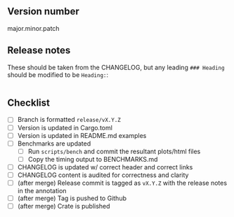 ## Version number

major.minor.patch

## Release notes

These should be taken from the CHANGELOG, but any leading `### Heading` should be modified to be `Heading:`:

```text

```

## Checklist

- [ ] Branch is formatted `release/vX.Y.Z`
- [ ] Version is updated in Cargo.toml
- [ ] Version is updated in README.md examples
- [ ] Benchmarks are updated
  - [ ] Run `scripts/bench` and commit the resultant plots/html files
  - [ ] Copy the timing output to BENCHMARKS.md
- [ ] CHANGELOG is updated w/ correct header and correct links
- [ ] CHANGELOG content is audited for correctness and clarity
- [ ] (after merge) Release commit is tagged as `vX.Y.Z` with the release notes in the annotation
- [ ] (after merge) Tag is pushed to Github
- [ ] (after merge) Crate is published
